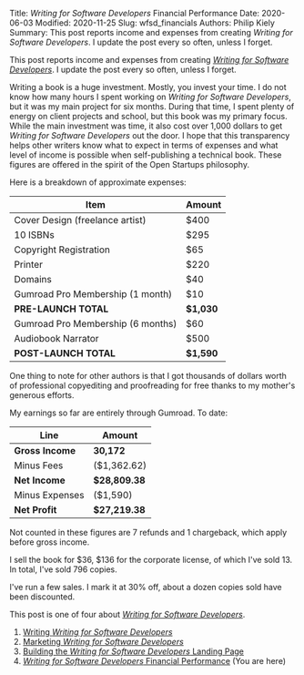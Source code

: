 Title: <i>Writing for Software Developers</i> Financial Performance
Date: 2020-06-03
Modified: 2020-11-25
Slug: wfsd_financials
Authors: Philip Kiely
Summary: This post reports income and expenses from creating *Writing for Software Developers*. I update the post every so often, unless I forget.

This post reports income and expenses from creating [*Writing for Software Developers*](/wfsd). I update the post every so often, unless I forget.

Writing a book is a huge investment. Mostly, you invest your time. I do not know how many hours I spent working on *Writing for Software Developers*, but it was my main project for six months. During that time, I spent plenty of energy on client projects and school, but this book was my primary focus. While the main investment was time, it also cost over 1,000 dollars to get *Writing for Software Developers* out the door. I hope that this transparency helps other writers know what to expect in terms of expenses and what level of income is possible when self-publishing a technical book. These figures are offered in the spirit of the Open Startups philosophy.

Here is a breakdown of approximate expenses:

| Item | Amount |
| --- | --- |
| Cover Design (freelance artist) | $400 |
| 10 ISBNs | $295 |
| Copyright Registration | $65 |
| Printer | $220 |
| Domains | $40 |
| Gumroad Pro Membership (1 month) | $10 |
| **PRE-LAUNCH TOTAL** | **$1,030** |
| Gumroad Pro Membership (6 months) | $60 |
| Audiobook Narrator | $500 |
| **POST-LAUNCH TOTAL** | **$1,590** |

One thing to note for other authors is that I got thousands of dollars worth of professional copyediting and proofreading for free thanks to my mother's generous efforts.

My earnings so far are entirely through Gumroad. To date:

| Line | Amount |
| --- | --- |
| **Gross Income** | **30,172** |
| Minus Fees | ($1,362.62) |
| **Net Income** | **$28,809.38** |
| Minus Expenses | ($1,590)
| **Net Profit** | **$27,219.38** |

Not counted in these figures are 7 refunds and 1 chargeback, which apply before gross income.

I sell the book for $36, $136 for the corporate license, of which I've sold 13. In total, I've sold 796 copies.

I've run a few sales. I mark it at 30% off, about a dozen copies sold have been discounted.

This post is one of four about [*Writing for Software Developers*](/wfsd).

1. [Writing *Writing for Software Developers*](/essays/writing_wfsd.html)
2. [Marketing *Writing for Software Developers*](/essays/marketing_wfsd.html)
3. [Building the *Writing for Software Developers* Landing Page](/essays/wfsd_sales_page.html)
4. [*Writing for Software Developers* Financial Performance](/essays/wfsd_financials.html) (You are here)